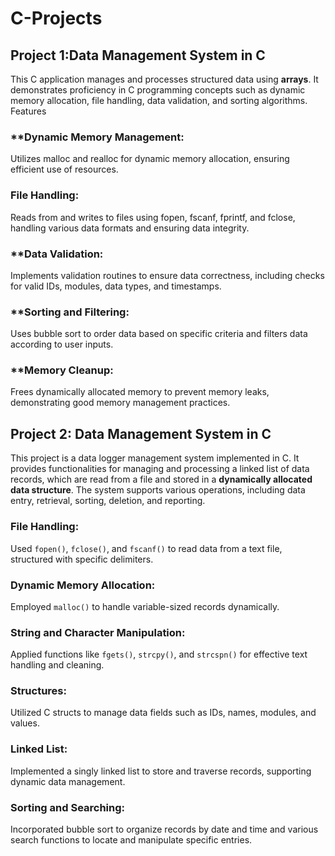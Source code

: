 # C-Projects

## Project 1:Data Management System in C
This C application manages and processes structured data using **arrays**. It demonstrates proficiency in C programming concepts such as dynamic memory allocation, file handling, data validation, and sorting algorithms.
Features
### **Dynamic Memory Management:
Utilizes malloc and realloc for dynamic memory allocation, ensuring efficient use of resources.
### **File Handling**:
Reads from and writes to files using fopen, fscanf, fprintf, and fclose, handling various data formats and ensuring data integrity.
### **Data Validation: 
Implements validation routines to ensure data correctness, including checks for valid IDs, modules, data types, and timestamps.
### **Sorting and Filtering:
Uses bubble sort to order data based on specific criteria and filters data according to user inputs.
### **Memory Cleanup:
Frees dynamically allocated memory to prevent memory leaks, demonstrating good memory management practices.


## Project 2: Data Management System in C
This project is a data logger management system implemented in C. It provides functionalities for managing and processing a linked list of data records, which are read from a file and stored in a **dynamically allocated data structure**. The system supports various operations, including data entry, retrieval, sorting, deletion, and reporting.

### **File Handling**:
Used `fopen()`, `fclose()`, and `fscanf()` to read data from a text file, structured with specific delimiters.
### **Dynamic Memory Allocation**:
Employed `malloc()` to handle variable-sized records dynamically.
### **String and Character Manipulation**:
Applied functions like `fgets()`, `strcpy()`, and `strcspn()` for effective text handling and cleaning.
### **Structures**:
Utilized C structs to manage data fields such as IDs, names, modules, and values.
### **Linked List**:
Implemented a singly linked list to store and traverse records, supporting dynamic data management.
### **Sorting and Searching**:
Incorporated bubble sort to organize records by date and time and various search functions to locate and manipulate specific entries.

